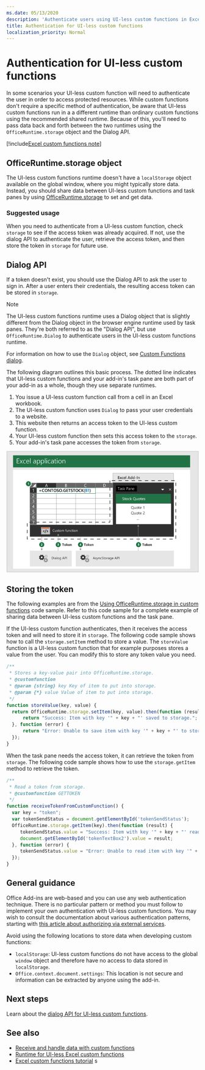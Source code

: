 ```yaml
---
ms.date: 05/13/2020
description: 'Authenticate users using UI-less custom functions in Excel.'
title: Authentication for UI-less custom functions
localization_priority: Normal
---
```


# Authentication for UI-less custom functions

In some scenarios your UI-less custom function will need to authenticate the user in order to access protected resources. While custom functions don't require a specific method of authentication, be aware that UI-less custom functions run in a a different runtime than ordinary custom functions using the recommended shared runtime. Because of this, you'll need to pass data back and forth between the two runtimes using the `OfficeRuntime.storage` object and the Dialog API.

[!include[Excel custom functions note](../includes/excel-custom-functions-note.md)]

## OfficeRuntime.storage object

The UI-less custom functions runtime doesn't have a `localStorage` object available on the global window, where you might typically store data. Instead, you should share data between UI-less custom functions and task panes by using [OfficeRuntime.storage](/javascript/api/office-runtime/officeruntime.storage) to set and get data.

### Suggested usage

When you need to authenticate from a UI-less custom function, check `storage` to see if the access token was already acquired. If not, use the dialog API to authenticate the user, retrieve the access token, and then store the token in `storage` for future use.

## Dialog API

If a token doesn't exist, you should use the Dialog API to ask the user to sign in. After a user enters their credentials, the resulting access token can be stored in `storage`.

> [!NOTE]
> The UI-less custom functions runtime uses a Dialog object that is slightly different from the Dialog object in the browser engine runtime used by task panes. They're both referred to as the "Dialog API", but use `OfficeRuntime.Dialog` to authenticate users in the UI-less custom functions runtime.

For information on how to use the `Dialog` object, see [Custom Functions dialog](../excel/custom-functions-dialog.md).

The following diagram outlines this basic process. The dotted line indicates that UI-less custom functions and your add-in's task pane are both part of your add-in as a whole, though they use separate runtimes.

1. You issue a UI-less custom function call from a cell in an Excel workbook.
2. The UI-less custom function uses `Dialog` to pass your user credentials to a website.
3. This website then returns an access token to the UI-less custom function.
4. Your UI-less custom function then sets this access token to the `storage`.
5. Your add-in's task pane accesses the token from `storage`.

![Diagram of custom function using dialog API to get access token, and then share token with task pane through the OfficeRuntime.storage API.](../images/authentication-diagram.png "Authentication diagram.")

## Storing the token

The following examples are from the [Using OfficeRuntime.storage in custom functions](https://github.com/OfficeDev/PnP-OfficeAddins/tree/master/Excel-custom-functions/AsyncStorage) code sample. Refer to this code sample for a complete example of sharing data between UI-less custom functions and the task pane.

If the UI-less custom function authenticates, then it receives the access token and will need to store it in `storage`. The following code sample shows how to call the `storage.setItem` method to store a value. The `storeValue` function is a UI-less custom function that for example purposes stores a value from the user. You can modify this to store any token value you need.

```js
/**
 * Stores a key-value pair into OfficeRuntime.storage.
 * @customfunction
 * @param {string} key Key of item to put into storage.
 * @param {*} value Value of item to put into storage.
 */
function storeValue(key, value) {
  return OfficeRuntime.storage.setItem(key, value).then(function (result) {
      return "Success: Item with key '" + key + "' saved to storage.";
  }, function (error) {
      return "Error: Unable to save item with key '" + key + "' to storage. " + error;
  });
}
```

When the task pane needs the access token, it can retrieve the token from `storage`. The following code sample shows how to use the `storage.getItem` method to retrieve the token.

```js
/**
 * Read a token from storage.
 * @customfunction GETTOKEN
 */
function receiveTokenFromCustomFunction() {
  var key = "token";
  var tokenSendStatus = document.getElementById('tokenSendStatus');
  OfficeRuntime.storage.getItem(key).then(function (result) {
     tokenSendStatus.value = "Success: Item with key '" + key + "' read from storage.";
     document.getElementById('tokenTextBox2').value = result;
  }, function (error) {
     tokenSendStatus.value = "Error: Unable to read item with key '" + key + "' from storage. " + error;
  });
}
```

## General guidance

Office Add-ins are web-based and you can use any web authentication technique. There is no particular pattern or method you must follow to implement your own authentication with UI-less custom functions. You may wish to consult the documentation about various authentication patterns, starting with [this article about authorizing via external services](../develop/auth-external-add-ins.md).  

Avoid using the following locations to store data when developing custom functions:  

- `localStorage`: UI-less custom functions do not have access to the global `window` object and therefore have no access to data stored in `localStorage`.
- `Office.context.document.settings`:  This location is not secure and information can be extracted by anyone using the add-in.

## Next steps
Learn about the [dialog API for UI-less custom functions](custom-functions-dialog.md).

## See also

* [Receive and handle data with custom functions](custom-functions-web-reqs.md)
* [Runtime for UI-less Excel custom functions](custom-functions-runtime.md)
* [Excel custom functions tutorial](excel-tutorial-custom-functions.md)
s